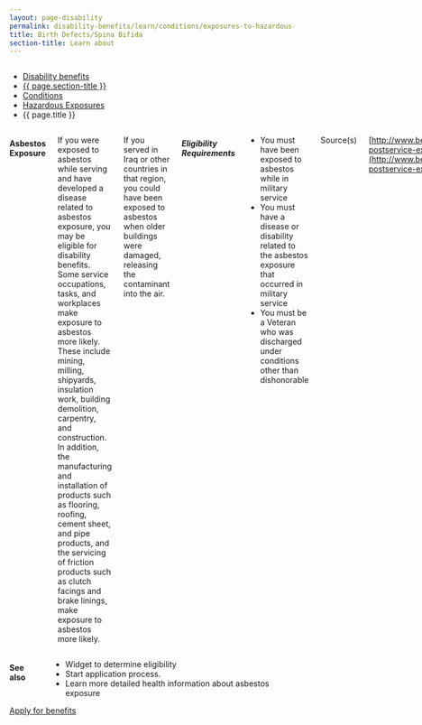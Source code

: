 ```yaml
---
layout: page-disability
permalink: disability-benefits/learn/conditions/exposures-to-hazardous-materials/birth-defects/index.html
title: Birth Defects/Spina Bifida
section-title: Learn about
---
```


<div class="splash" markdown="0">
<div class="row" markdown="0">
<div class="small-12 columns" markdown="0">

<ul class="breadcrumbs" role="menubar" aria-label="Primary">
<li class="parent"><a href="{{ site.url }}/disability-benefits/">Disability benefits</a></li>
<li class="parent"><a href="{{ site.url }}/disability-benefits/learn/">{{ page.section-title }}</a></li>
<li class="parent"><a href="{{ site.url }}/disability-benefits/learn/conditions/">Conditions</a></li>
<li class="parent"><a href="{{ site.url }}/disability-benefits/learn/conditions/exposures-to-hazardous-materials/">Hazardous Exposures</a></li>
<li class="active">{{ page.title }}</li>
</ul>

</div>
</div>
</div>

<div class="main" role="main" markdown="0">
<div class="section one" markdown="0">
<div class="primary" markdown="0">
<div class="row" markdown="0">
<div class="small-12 columns" markdown="1">

#### Asbestos Exposure

If you were exposed to asbestos while serving and have developed a disease related to asbestos exposure, you may be eligible for disability benefits. Some service occupations, tasks, and workplaces make exposure to asbestos more likely. These include mining, milling, shipyards, insulation work, building demolition, carpentry, and construction. In addition, the manufacturing and installation of products such as flooring, roofing, cement sheet, and pipe products, and the servicing of friction products such as clutch facings and brake linings, make exposure to asbestos more likely.

If you served in Iraq or other countries in that region, you could have been exposed to asbestos when older buildings were damaged, releasing the contaminant into the air.

##### Eligibility Requirements

- You must have been exposed to asbestos while in military service
- You must have a disease or disability related to the asbestos exposure that occurred in military service
- You must be a Veteran who was discharged under conditions other than dishonorable

Source(s)

[http://www.benefits.va.gov/COMPENSATION/claims-postservice-exposures-asbestos.asp](http://www.benefits.va.gov/COMPENSATION/claims-postservice-exposures-asbestos.asp)

</div>
</div>
</div>
</div>

<div class="section secondary" markdown="0">
<div class="row" markdown="0">
<div class="small-12 columns" markdown="1">

#### See also

- Widget to determine eligibility
- Start application process.
- Learn more detailed health information about asbestos exposure

</div>
</div>
</div>

<div class="section two" markdown="0">
<div class="action" markdown="0">
<div class="row" markdown="0">
<div class="small-12 medium-10 medium-centered columns" markdown="0">
<a class="button start" href="#">Apply for benefits</a>
</div>
</div>
</div>
</div>

</div>

</div>
